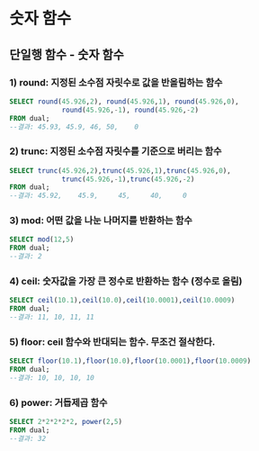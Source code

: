 # 숫자 함수

## 단일행 함수 - 숫자 함수

### 1\) round: 지정된 소수점 자릿수로 값을 반올림하는 함수

```sql
SELECT round(45.926,2), round(45.926,1), round(45.926,0),
             round(45.926,-1), round(45.926,-2)
FROM dual;
--결과: 45.93, 45.9, 46, 50,    0
```

### 2\) trunc: 지정된 소수점 자릿수를 기준으로 버리는 함수

```sql
SELECT trunc(45.926,2),trunc(45.926,1),trunc(45.926,0),
             trunc(45.926,-1),trunc(45.926,-2)
FROM dual;
--결과: 45.92,    45.9,     45,     40,     0
```

### 3\) mod: 어떤 값을 나눈 나머지를 반환하는 함수

```sql
SELECT mod(12,5)
FROM dual;
--결과: 2
```

### 4\) ceil: 숫자값을 가장 큰 정수로 반환하는 함수 \(정수로 올림\)

```sql
SELECT ceil(10.1),ceil(10.0),ceil(10.0001),ceil(10.0009)
FROM dual;
--결과: 11, 10, 11, 11
```

### 5\) floor: ceil 함수와 반대되는 함수. 무조건 절삭한다.

```sql
SELECT floor(10.1),floor(10.0),floor(10.0001),floor(10.0009)
FROM dual;
--결과: 10, 10, 10, 10
```

### 6\) power: 거듭제곱 함수

```sql
SELECT 2*2*2*2*2, power(2,5)
FROM dual;
--결과: 32
```

